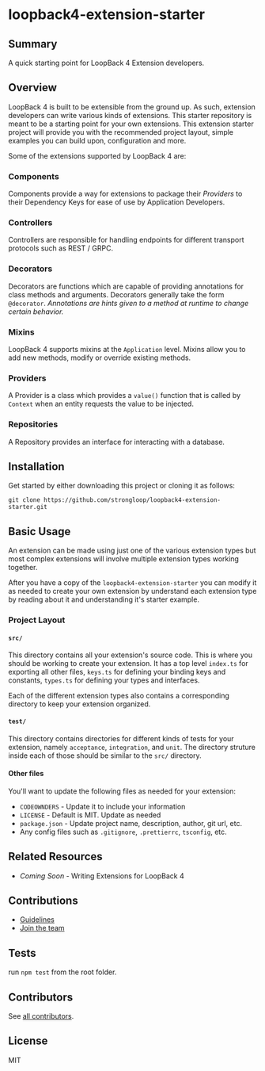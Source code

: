 # loopback4-extension-starter

## Summary
A quick starting point for LoopBack 4 Extension developers.

## Overview
LoopBack 4 is built to be extensible from the ground up. As such, extension developers can write various kinds of extensions. This starter repository is meant to be a starting point for your own extensions. This extension starter project will provide you with the recommended project layout, simple examples you can build upon, configuration and more.

Some of the extensions supported by LoopBack 4 are:

### Components
Components provide a way for extensions to package their *Providers* to their Dependency Keys for ease of use by Application Developers.

### Controllers
Controllers are responsible for handling endpoints for different transport protocols such as REST / GRPC.

### Decorators
Decorators are functions which are capable of providing annotations for class methods and arguments. Decorators generally take the form `@decorator`. _Annotations are hints given to a method at runtime to change certain behavior._

### Mixins
LoopBack 4 supports mixins at the `Application` level. Mixins allow you to add new methods, modify or override existing methods. 

### Providers
A Provider is a class which provides a `value()` function that is called by `Context` when an entity requests the value to be injected. 

### Repositories
A Repository provides an interface for interacting with a database.

## Installation
Get started by either downloading this project or cloning it as follows:

`git clone https://github.com/strongloop/loopback4-extension-starter.git`

## Basic Usage
An extension can be made using just one of the various extension types but most complex extensions will involve multiple extension types working together. 

After you have a copy of the `loopback4-extension-starter` you can modify it as needed to create your own extension by understand each extension type by reading about it and understanding it's starter example. 

### Project Layout

#### `src/`
This directory contains all your extension's source code. This is where you should be working to create your extension. It has a top level `index.ts` for exporting all other files, `keys.ts` for defining your binding keys and constants, `types.ts` for defining your types and interfaces. 

Each of the different extension types also contains a corresponding directory to keep your extension organized. 

#### `test/`
This directory contains directories for different kinds of tests for your extension, namely `acceptance`, `integration`, and `unit`. The directory struture inside each of those should be similar to the `src/` directory. 

#### Other files
You'll want to update the following files as needed for your extension:

- `CODEOWNDERS` - Update it to include your information
- `LICENSE` - Default is MIT. Update as needed
- `package.json` - Update project name, description, author, git url, etc.
- Any config files such as `.gitignore`, `.prettierrc`, `tsconfig`, etc.

## Related Resources
- _Coming Soon_ - Writing Extensions for LoopBack 4

## Contributions
- [Guidelines](https://github.com/strongloop/loopback-next/wiki/Contributing#guidelines)
- [Join the team](https://github.com/strongloop/loopback-next/issues/110)

## Tests
run `npm test` from the root folder.

## Contributors
See [all contributors](https://github.com/strongloop/loopback-next/graphs/contributors).

## License
MIT
